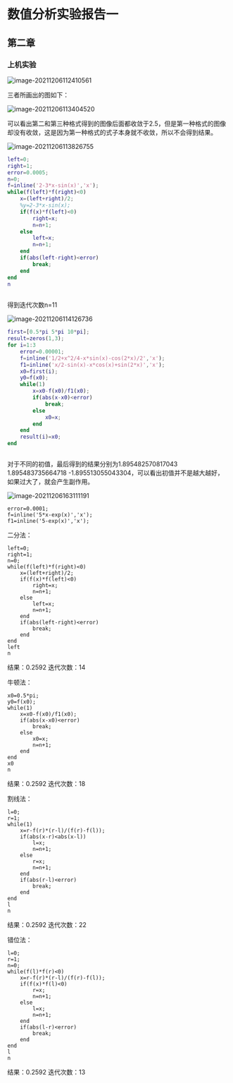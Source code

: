 # 数值分析实验报告一

## 第二章

### 上机实验

![image-20211206112410561](C:\Users\15339\AppData\Roaming\Typora\typora-user-images\image-20211206112410561.png)



三者所画出的图如下：

![image-20211206113404520](C:\Users\15339\AppData\Roaming\Typora\typora-user-images\image-20211206113404520.png)



可以看出第二和第三种格式得到的图像后面都收敛于2.5，但是第一种格式的图像却没有收敛，这是因为第一种格式的式子本身就不收敛，所以不会得到结果。



![image-20211206113826755](C:\Users\15339\AppData\Roaming\Typora\typora-user-images\image-20211206113826755.png)

```matlab
left=0;
right=1;
error=0.0005;
n=0;
f=inline('2-3*x-sin(x)','x');
while(f(left)*f(right)<0)
    x=(left+right)/2;
    %y=2-3*x-sin(x);
    if(f(x)*f(left)<0)
        right=x;
        n=n+1;
    else
        left=x;
        n=n+1;
    end
    if(abs(left-right)<error)
        break;
    end
end
n
    

```

得到迭代次数n=11



![image-20211206114126736](C:\Users\15339\AppData\Roaming\Typora\typora-user-images\image-20211206114126736.png)

```matlab
first=[0.5*pi 5*pi 10*pi];
result=zeros(1,3);
for i=1:3
    error=0.00001;
    f=inline('1/2+x^2/4-x*sin(x)-cos(2*x)/2','x');
    f1=inline('x/2-sin(x)-x*cos(x)+sin(2*x)','x');
    x0=first(i);
    y0=f(x0);
    while(1)
        x=x0-f(x0)/f1(x0);
        if(abs(x-x0)<error)
            break;
        else
            x0=x;
        end
    end
    result(i)=x0;
end



```

对于不同的初值，最后得到的结果分别为1.895482570817043    1.895483735664718   -1.895513055043304，可以看出初值并不是越大越好，如果过大了，就会产生副作用。

![image-20211206163111191](C:\Users\15339\AppData\Roaming\Typora\typora-user-images\image-20211206163111191.png)

```
error=0.0001;
f=inline('5*x-exp(x)','x');
f1=inline('5-exp(x)','x');
```

二分法：

```
left=0;
right=1;
n=0;
while(f(left)*f(right)<0)
    x=(left+right)/2;
    if(f(x)*f(left)<0)
        right=x;
        n=n+1;
    else
        left=x;
        n=n+1;
    end
    if(abs(left-right)<error)
        break;
    end
end
left
n
```

结果：0.2592  迭代次数：14



牛顿法：

```
x0=0.5*pi;
y0=f(x0);
while(1)
    x=x0-f(x0)/f1(x0);
    if(abs(x-x0)<error)
        break;
    else
        x0=x;
        n=n+1;
    end
end
x0
n
```

结果：0.2592  迭代次数：18



割线法：

```
l=0;
r=1;
while(1)
    x=r-f(r)*(r-l)/(f(r)-f(l));
    if(abs(x-r)<abs(x-l))
        l=x;
        n=n+1;
    else
        r=x;
        n=n+1;
    end
    if(abs(r-l)<error)
        break;
    end
end
l
n
```

结果：0.2592  迭代次数：22



错位法：

```
l=0;
r=1;
n=0;
while(f(l)*f(r)<0)
    x=r-f(r)*(r-l)/(f(r)-f(l));
    if(f(x)*f(l)<0)
        r=x;
        n=n+1;
    else
        l=x;
        n=n+1;
    end
    if(abs(l-r)<error)
        break;
    end
end
l
n
```

结果：0.2592  迭代次数：13

